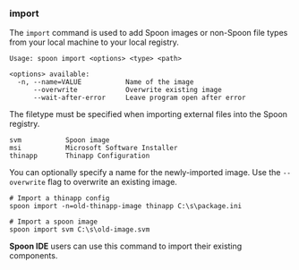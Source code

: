 ### import

The `import` command is used to add Spoon images or non-Spoon file types from your local machine to your local registry.

```
Usage: spoon import <options> <type> <path>

<options> available:
  -n, --name=VALUE           Name of the image
      --overwrite            Overwrite existing image
      --wait-after-error     Leave program open after error
```

The filetype must be specified when importing external files into the Spoon registry. 

```
svm           Spoon image
msi           Microsoft Software Installer
thinapp       Thinapp Configuration
```

You can optionally specify a name for the newly-imported image. Use the `--overwrite` flag to overwrite an existing image.

```
# Import a thinapp config
spoon import -n=old-thinapp-image thinapp C:\s\package.ini

# Import a spoon image
spoon import svm C:\s\old-image.svm
```

**Spoon IDE** users can use this command to import their existing components. 